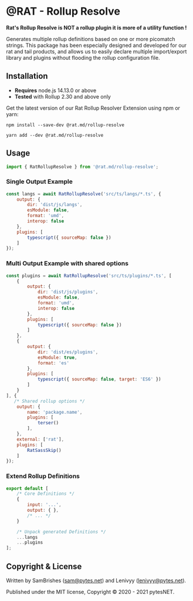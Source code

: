@RAT - Rollup Resolve
=====================

**Rat's Rollup Resolve is NOT a rollup plugin it is more of a utility function !**

Generates multiple rollup definitions based on one or more picomatch strings. This package has been especially designed 
and developed for our rat and tail products, and allows us to easily declare multiple import/export library and plugins 
without flooding the rollup configuration file.


Installation
------------

-   **Requires** node.js 14.13.0 or above
-   **Tested** with Rollup 2.30 and above only

Get the latest version of our Rat Rollup Resolver Extension using npm or yarn:

```
npm install --save-dev @rat.md/rollup-resolve
```

```
yarn add --dev @rat.md/rollup-resolve
```


Usage
-----

```javascript
import { RatRollupResolve } from '@rat.md/rollup-resolve';
```


### Single Output Example

```javascript
const langs = await RatRollupResolve('src/ts/langs/*.ts', {
    output: {
        dir: 'dist/js/langs',
        esModule: false,
        format: 'umd',
        interop: false
    },
    plugins: [
        typescript({ sourceMap: false })
    ]
});
```


### Multi Output Example with shared options

```javascript
const plugins = await RatRollupResolve('src/ts/plugins/*.ts', [
    {
        output: {
            dir: 'dist/js/plugins',
            esModule: false,
            format: 'umd',
            interop: false
        },
        plugins: [
            typescript({ sourceMap: false })
        ]
    },
    {
        output: {
            dir: 'dist/es/plugins',
            esModule: true,
            format: 'es'
        },
        plugins: [
            typescript({ sourceMap: false, target: 'ES6' })
        ]
    }
], {
   /* Shared rollup options */
    output: {
        name: 'package.name',
        plugins: [
            terser()
        ],
    },
    external: ['rat'],
    plugins: [
        RatSassSkip()
    ]
});
```


### Extend Rollup Definitions

```javascript
export default [
    /* Core Definitions */
    {
        input: '...',
        output: { },
        /* ... */
    }

    /* Unpack generated Definitions */
    ...langs
    ...plugins
];
```


Copyright & License
-------------------

Written by SamBrishes (sam@pytes.net) and Lenivyy (lenivyy@pytes.net).

Published under the MIT license, Copyright &copy; 2020 - 2021 pytesNET.
